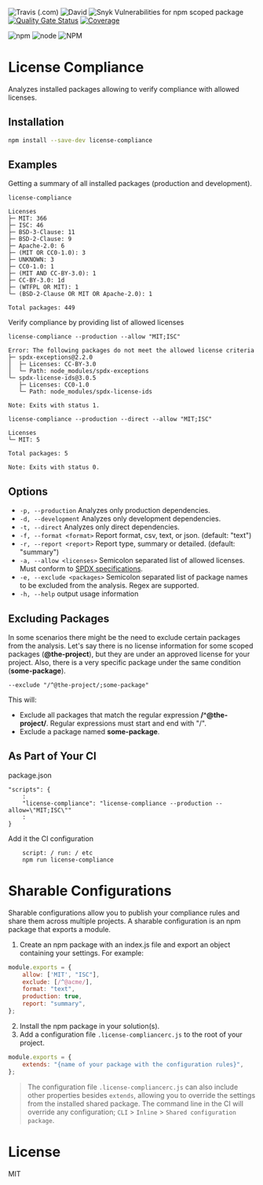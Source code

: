 ![Travis (.com)](https://img.shields.io/travis/com/tmorell/license-compliance)
![David](https://img.shields.io/david/tmorell/license-compliance)
![Snyk Vulnerabilities for npm scoped package](https://img.shields.io/snyk/vulnerabilities/npm/license-compliance)
[![Quality Gate Status](https://sonarcloud.io/api/project_badges/measure?project=tmorell_license-compliance&metric=alert_status)](https://sonarcloud.io/dashboard?id=tmorell_license-compliance)
[![Coverage](https://sonarcloud.io/api/project_badges/measure?project=tmorell_license-compliance&metric=coverage)](https://sonarcloud.io/dashboard?id=tmorell_license-compliance)

<div>

![npm](https://img.shields.io/npm/v/license-compliance)
![node](https://img.shields.io/node/v/license-compliance)
![NPM](https://img.shields.io/npm/l/license-compliance)

</div>


# License Compliance
Analyzes installed packages allowing to verify compliance with allowed licenses.

## Installation
```bash
npm install --save-dev license-compliance
```

## Examples
Getting a summary of all installed packages (production and development).
```
license-compliance

Licenses
├─ MIT: 366
├─ ISC: 46
├─ BSD-3-Clause: 11
├─ BSD-2-Clause: 9
├─ Apache-2.0: 6
├─ (MIT OR CC0-1.0): 3
├─ UNKNOWN: 3
├─ CC0-1.0: 1
├─ (MIT AND CC-BY-3.0): 1
├─ CC-BY-3.0: 1d
├─ (WTFPL OR MIT): 1
└─ (BSD-2-Clause OR MIT OR Apache-2.0): 1

Total packages: 449
```

Verify compliance by providing list of allowed licenses
```
license-compliance --production --allow "MIT;ISC"

Error: The following packages do not meet the allowed license criteria
├─ spdx-exceptions@2.2.0
│  ├─ Licenses: CC-BY-3.0
│  └─ Path: node_modules/spdx-exceptions
└─ spdx-license-ids@3.0.5
   ├─ Licenses: CC0-1.0
   └─ Path: node_modules/spdx-license-ids

Note: Exits with status 1.
```

```
license-compliance --production --direct --allow "MIT;ISC"

Licenses
└─ MIT: 5

Total packages: 5

Note: Exits with status 0.
```

## Options
* ```-p, --production``` Analyzes only production dependencies.
* ```-d, --development``` Analyzes only development dependencies.
* ```-t, --direct``` Analyzes only direct dependencies.
* ```-f, --format <format>``` Report format, csv, text, or json. (default: "text")
* ```-r, --report <report>``` Report type, summary or detailed. (default: "summary")
* ```-a, --allow <licenses>``` Semicolon separated list of allowed licenses. Must conform to [SPDX specifications](https://spdx.org/licenses).
* ```-e, --exclude <packages>``` Semicolon separated list of package names to be excluded from the analysis. Regex are supported.
* ```-h, --help``` output usage information

## Excluding Packages
In some scenarios there might be the need to exclude certain packages from the analysis. Let's say there is no license information for some scoped packages (**@the-project**), but they are under an approved license for your project. Also, there is a very specific package under the same condition (**some-package**).

```--exclude "/^@the-project/;some-package"```

This will:
* Exclude all packages that match the regular expression **/^@the-project/**. Regular expressions must start and end with "/".
* Exclude a package named **some-package**.

## As Part of Your CI
package.json
```
"scripts": {
    :
    "license-compliance": "license-compliance --production --allow=\"MIT;ISC\""
    :
}
```
Add it the CI configuration
```
    script: / run: / etc
    npm run license-compliance
```

# Sharable Configurations
Sharable configurations allow you to publish your compliance rules and share them across multiple projects. A sharable configuration is an npm package that exports a module.
1. Create an npm package with an index.js file and export an object containing your settings. For example:
```javascript
module.exports = {
    allow: ['MIT', "ISC"],
    exclude: [/^@acme/],
    format: "text",
    production: true,
    report: "summary",
};
```
2. Install the npm package in your solution(s).
2. Add a configuration file `.license-compliancerc.js` to the root of your project.
```javascript
module.exports = {
    extends: "{name of your package with the configuration rules}",
};

```
> The configuration file `.license-compliancerc.js` can also include other properties besides `extends`, allowing you to override the settings from the installed shared package. The command line in the CI will override any configuration; `CLI` > `Inline` > `Shared configuration package`.

# License
MIT
